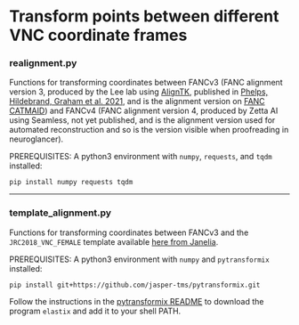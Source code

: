 # Transform points between different VNC coordinate frames

### realignment.py
Functions for transforming coordinates between FANCv3 (FANC alignment version 3, produced by the Lee lab using [AlignTK](https://mmbios.pitt.edu/aligntk-home), published in [Phelps, Hildebrand, Graham et al. 2021](https://www.lee.hms.harvard.edu/phelps-hildebrand-graham-et-al-2021), and is the alignment version on [FANC CATMAID](https://radagast.hms.harvard.edu/catmaidvnc/?pid=13&zp=54000&yp=541313&xp=168658&tool=tracingtool&sid0=10&s0=8)) and FANCv4 (FANC alignment version 4, produced by Zetta AI using Seamless, not yet published, and is the alignment version used for automated reconstruction and so is the version visible when proofreading in neuroglancer).

PREREQUISITES: A python3 environment with `numpy`, `requests`, and `tqdm` installed:

    pip install numpy requests tqdm

---

### template_alignment.py

Functions for transforming coordinates between FANCv3 and the `JRC2018_VNC_FEMALE` template available [here from Janelia](https://www.janelia.org/open-science/jrc-2018-brain-templates).

PREREQUISITES: A python3 environment with `numpy` and `pytransformix` installed:

    pip install git+https://github.com/jasper-tms/pytransformix.git

Follow the instructions in the [pytransformix README](https://github.com/jasper-tms/pytransformix/blob/main/README.md) to download the program `elastix` and add it to your shell PATH.
